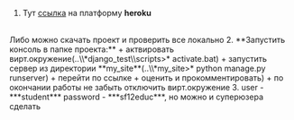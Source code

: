 1. Тут [ссылка](https://immense-beyond-39470.herokuapp.com/) на платформу **heroku**
<br>
Либо можно скачать проект и проверить все локально
2. **Запустить консоль в папке проекта:**
    + актвировать вирт.окружение(..\\*django_test\\scripts>* activate.bat)
    + запустить сервер из директории **my_site**(..\\*my_site>* python manage.py runserver)
    + перейти по ссылке
    + оценить и прокомментировать)
    + по окончании работы не забыть отключить вирт.окружение
3. user - ***student*** password - ***sf12educ***, но можно и суперюзера сделать


 
